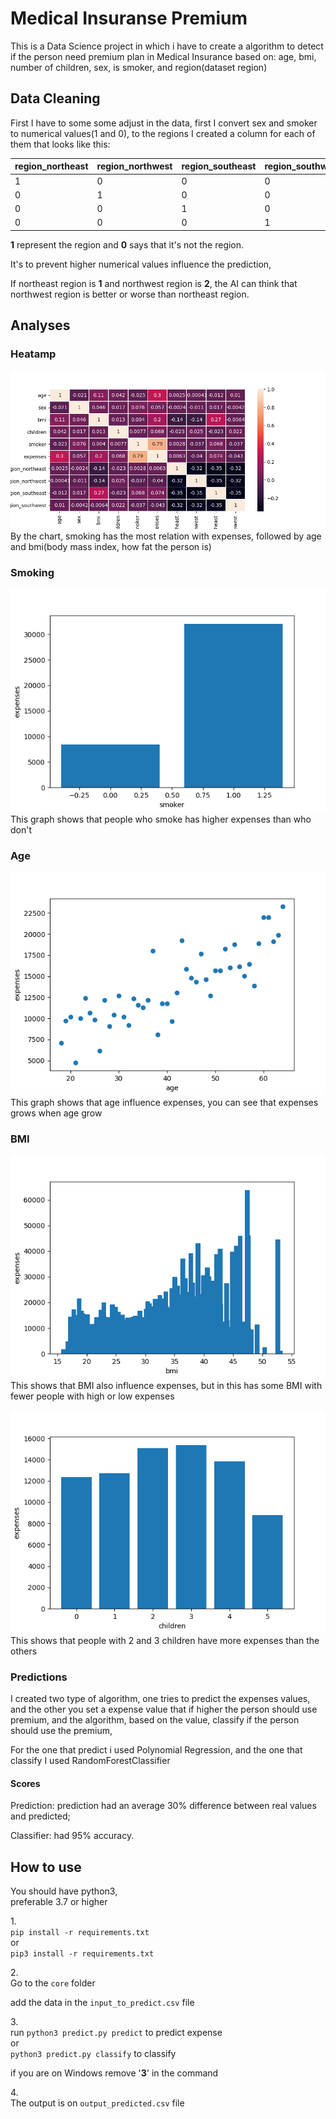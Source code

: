 # Medical Insuranse Premium
This is a Data Science project in which i have to create a algorithm to detect if the person need premium plan in Medical Insurance based on: age, bmi, number of children, sex, is smoker, and region(dataset region)

## Data Cleaning
First I have to some some adjust in the data, first I convert sex and smoker to numerical values(1 and 0), to the regions I created a column for each of them that looks like this:

region_northeast | region_northwest | region_southeast | region_southwest
--- | --- | --- | --- 
1 | 0 | 0 | 0
0 | 1 | 0 | 0
0 | 0 | 1 | 0
0 | 0 | 0 | 1 

**1** represent the region and **0** says that it's not the region.

It's to prevent higher numerical values influence the prediction, 

If northeast region  is **1** and northwest region is **2**, the AI can think that northwest region is better or worse than northeast region.

## Analyses

### Heatamp
![Heatmap](heatmap.png)
By the chart, smoking has the most relation with expenses, followed by age and bmi(body mass index, how fat the person is)
### Smoking
![Smoke](smoker_mean.png)
This graph shows that people who smoke has higher expenses than who don't

### Age
![Age](age_mean.png)
This graph shows that age influence expenses, you can see that expenses grows when age grow

### BMI
![BMI](bmi.png)
This shows that BMI also influence expenses, but in this has some BMI with fewer people with high or low expenses

![Children](children_mean.png)
This shows that people with 2 and 3 children have more expenses than the others

### Predictions

I created two type of algorithm, one tries to predict the expenses values, and the other you set a expense value that if higher the person should use premium, and the algorithm, based on the value, classify if the person should use the premium, 

For the one that predict i used Polynomial Regression, and the one that classify I used RandomForestClassifier

#### Scores

Prediction: prediction had an average 30% difference between real values and predicted;

Classifier: had 95% accuracy.

## How to use

You should have python3,<br> 
preferable 3.7 or higher

1.<br>
```pip install -r requirements.txt```<br>
or<br>
```pip3 install -r requirements.txt```

2.<br>
Go to the `core` folder

add the data in the `input_to_predict.csv` file

3.<br>
run `python3 predict.py predict` to predict expense<br>
or<br>
`python3 predict.py classify` to classify

if you are on Windows remove '**3**' in the command

4.<br>
The output is on `output_predicted.csv` file
